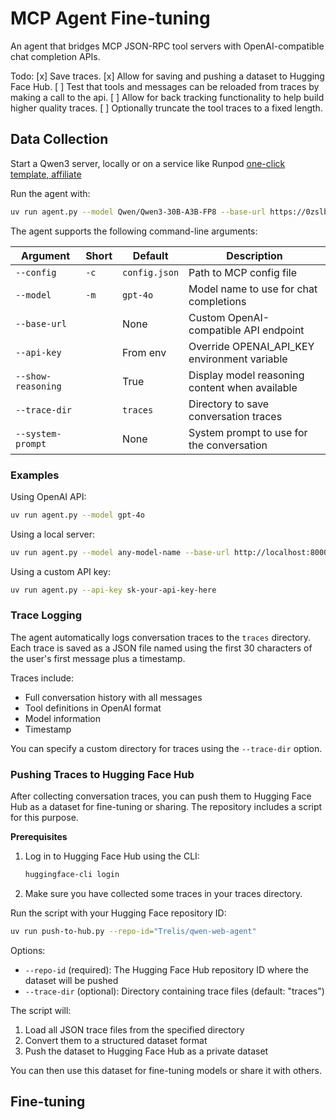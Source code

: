 # MCP Agent Fine-tuning

An agent that bridges MCP JSON-RPC tool servers with OpenAI-compatible chat completion APIs.

Todo:
[x] Save traces.
[x] Allow for saving and pushing a dataset to Hugging Face Hub.
[ ] Test that tools and messages can be reloaded from traces by making a call to the api.
[ ] Allow for back tracking functionality to help build higher quality traces.
[ ] Optionally truncate the tool traces to a fixed length.

## Data Collection

Start a Qwen3 server, locally or on a service like Runpod [one-click template, affiliate](https://runpod.io/console/deploy?template=y3syp133lq&ref=jmfkcdio)

Run the agent with:
```bash
uv run agent.py --model Qwen/Qwen3-30B-A3B-FP8 --base-url https://0zslbmx98vpo2i-8000.proxy.runpod.net/v1 --show-reasoning
```

The agent supports the following command-line arguments:

| Argument | Short | Default | Description |
|----------|-------|---------|-------------|
| `--config` | `-c` | `config.json` | Path to MCP config file |
| `--model` | `-m` | `gpt-4o` | Model name to use for chat completions |
| `--base-url` | | None | Custom OpenAI-compatible API endpoint |
| `--api-key` | | From env | Override OPENAI_API_KEY environment variable |
| `--show-reasoning` | | True | Display model reasoning content when available |
| `--trace-dir` | | `traces` | Directory to save conversation traces |
| `--system-prompt` | | None | System prompt to use for the conversation |

### Examples

Using OpenAI API:
```bash
uv run agent.py --model gpt-4o
```

Using a local server:
```bash
uv run agent.py --model any-model-name --base-url http://localhost:8000/v1
```

Using a custom API key:
```bash
uv run agent.py --api-key sk-your-api-key-here
```

### Trace Logging

The agent automatically logs conversation traces to the `traces` directory. Each trace is saved as a JSON file named using the first 30 characters of the user's first message plus a timestamp.

Traces include:
- Full conversation history with all messages
- Tool definitions in OpenAI format
- Model information
- Timestamp

You can specify a custom directory for traces using the `--trace-dir` option.

### Pushing Traces to Hugging Face Hub

After collecting conversation traces, you can push them to Hugging Face Hub as a dataset for fine-tuning or sharing. The repository includes a script for this purpose.

**Prerequisites**

1. Log in to Hugging Face Hub using the CLI:
   ```bash
   huggingface-cli login
   ```

2. Make sure you have collected some traces in your traces directory.

Run the script with your Hugging Face repository ID:

```bash
uv run push-to-hub.py --repo-id="Trelis/qwen-web-agent"
```

Options:
- `--repo-id` (required): The Hugging Face Hub repository ID where the dataset will be pushed
- `--trace-dir` (optional): Directory containing trace files (default: "traces")

The script will:
1. Load all JSON trace files from the specified directory
2. Convert them to a structured dataset format
3. Push the dataset to Hugging Face Hub as a private dataset

You can then use this dataset for fine-tuning models or share it with others.

## Fine-tuning